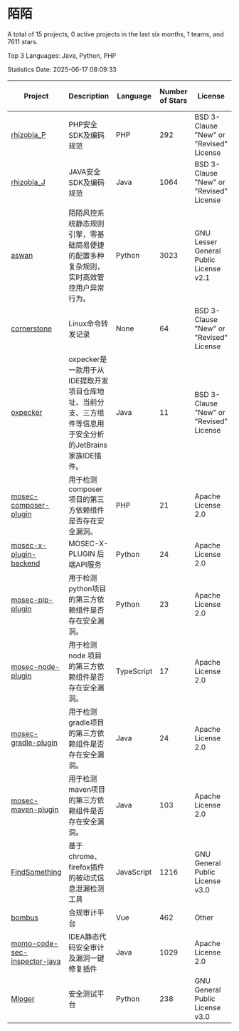 # 陌陌

A total of 15 projects, 0 active projects in the last six months, 1 teams, and 7611 stars.

Top 3 Languages: Java, Python, PHP

Statistics Date: 2025-06-17 08:09:33

| Project | Description | Language | Number of Stars | License | Creation Date | Last Updated Date | Last Pushed Date |
| --- | --- | --- | --- | --- | --- | --- | --- |
| [rhizobia_P](https://github.com/momosecurity/rhizobia_P) | PHP安全SDK及编码规范 | PHP | 292 | BSD 3-Clause "New" or "Revised" License | 2019-05-10 | 2025-05-15 | 2019-06-20 |
| [rhizobia_J](https://github.com/momosecurity/rhizobia_J) | JAVA安全SDK及编码规范 | Java | 1064 | BSD 3-Clause "New" or "Revised" License | 2019-05-10 | 2025-06-11 | 2020-10-13 |
| [aswan](https://github.com/momosecurity/aswan) | 陌陌风控系统静态规则引擎，零基础简易便捷的配置多种复杂规则，实时高效管控用户异常行为。 | Python | 3023 | GNU Lesser General Public License v2.1 | 2019-06-14 | 2025-06-05 | 2021-06-15 |
| [cornerstone](https://github.com/momosecurity/cornerstone) | Linux命令转发记录 | None | 64 | BSD 3-Clause "New" or "Revised" License | 2019-07-15 | 2025-03-03 | 2019-07-15 |
| [oxpecker](https://github.com/momosecurity/oxpecker) | oxpecker是一款用于从IDE提取开发项目仓库地址、当前分支、三方组件等信息用于安全分析的JetBrains家族IDE插件。 | Java | 11 | BSD 3-Clause "New" or "Revised" License | 2019-08-16 | 2025-01-21 | 2019-08-16 |
| [mosec-composer-plugin](https://github.com/momosecurity/mosec-composer-plugin) | 用于检测composer项目的第三方依赖组件是否存在安全漏洞。 | PHP | 21 | Apache License 2.0 | 2020-07-29 | 2023-11-07 | 2022-04-28 |
| [mosec-x-plugin-backend](https://github.com/momosecurity/mosec-x-plugin-backend) | MOSEC-X-PLUGIN 后端API服务 | Python | 24 | Apache License 2.0 | 2020-07-29 | 2024-03-26 | 2020-08-11 |
| [mosec-pip-plugin](https://github.com/momosecurity/mosec-pip-plugin) | 用于检测python项目的第三方依赖组件是否存在安全漏洞。 | Python | 23 | Apache License 2.0 | 2020-07-29 | 2025-03-23 | 2020-08-11 |
| [mosec-node-plugin](https://github.com/momosecurity/mosec-node-plugin) | 用于检测 node 项目的第三方依赖组件是否存在安全漏洞。 | TypeScript | 17 | Apache License 2.0 | 2020-07-29 | 2025-02-12 | 2022-03-22 |
| [mosec-gradle-plugin](https://github.com/momosecurity/mosec-gradle-plugin) | 用于检测gradle项目的第三方依赖组件是否存在安全漏洞。 | Java | 24 | Apache License 2.0 | 2020-07-29 | 2024-08-31 | 2022-04-12 |
| [mosec-maven-plugin](https://github.com/momosecurity/mosec-maven-plugin) | 用于检测maven项目的第三方依赖组件是否存在安全漏洞。 | Java | 103 | Apache License 2.0 | 2020-07-29 | 2025-01-02 | 2022-04-12 |
| [FindSomething](https://github.com/momosecurity/FindSomething) | 基于chrome、firefox插件的被动式信息泄漏检测工具 | JavaScript | 1216 | GNU General Public License v3.0 | 2020-09-12 | 2025-06-17 | 2024-11-17 |
| [bombus](https://github.com/momosecurity/bombus) | 合规审计平台 | Vue | 462 | Other | 2020-09-18 | 2025-06-12 | 2022-03-23 |
| [momo-code-sec-inspector-java](https://github.com/momosecurity/momo-code-sec-inspector-java) | IDEA静态代码安全审计及漏洞一键修复插件 | Java | 1029 | Apache License 2.0 | 2020-10-09 | 2025-06-17 | 2022-03-10 |
| [Mloger](https://github.com/momosecurity/Mloger) | 安全测试平台 | Python | 238 | GNU General Public License v3.0 | 2022-01-04 | 2025-06-09 | 2022-09-06 |
